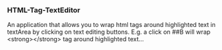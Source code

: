 ### HTML-Tag-TextEditor
An application that allows you to wrap html tags around highlighted text in textArea by clicking on text editing buttons. E.g. a click on ##B will wrap &lt;strong>&lt;/strong> tag around highlighted text...
